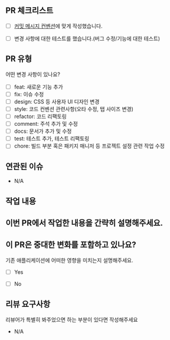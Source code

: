 ## PR 체크리스트
- [ ] [커밋 메시지 컨벤션](https://github.com/f-lab-edu/king-of-settlement/wiki/%EC%BB%A8%EB%B2%A4%EC%85%98-%EB%B0%8F-%EB%AC%B8%ED%99%94#commit-message)에 맞게 작성했습니다. 
- [ ] 변경 사항에 대한 테스트를 했습니다.(버그 수정/기능에 대한 테스트)


## PR 유형
어떤 변경 사항이 있나요?
- [ ] feat: 새로운 기능 추가
- [ ] fix: 이슈 수정
- [ ] design: CSS 등 사용자 UI 디자인 변경
- [ ] style: 코드 컨벤션 관련사항(오타 수정, 탭 사이즈 변경)
- [ ] refactor: 코드 리팩토링
- [ ] comment: 주석 추가 및 수정
- [ ] docs: 문서가 추가 및 수정 
- [ ] test: 테스트 추가, 테스트 리팩토링
- [ ] chore: 빌드 부분 혹은 패키지 매니저 등 프로젝트 설정 관련 작업 수정

## 연관된 이슈
- N/A


## 작업 내용
이번 PR에서 작업한 내용을 간략히 설명해주세요.
- 


## 이 PR은 중대한 변화를 포함하고 있나요?
기존 애플리케이션에 어떠한 영향을 미치는지 설명해주세요.
- [ ] Yes
- [ ] No


## 리뷰 요구사항
리뷰어가 특별히 봐주었으면 하는 부분이 있다면 작성해주세요
- N/A
